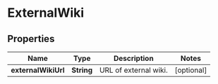 
# ExternalWiki

## Properties
Name | Type | Description | Notes
------------ | ------------- | ------------- | -------------
**externalWikiUrl** | **String** | URL of external wiki. |  [optional]



